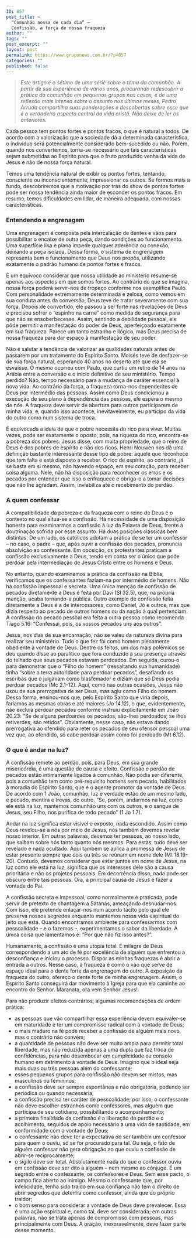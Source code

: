 ```yaml
---
ID: 857
post_title: >
  “Comunhão nossa de cada dia” –
  Confissão, a força de nossa fraqueza
author: ""
tags: ""
post_excerpt: ""
layout: post
permalink: https://www.gruponews.com.br/?p=857
categories: ""
published: false
---
```

<blockquote><em>Este artigo é o sétimo de uma série sobre o tema da comunhão. A partir de sua experiência de vários anos, procurando redescobrir a prática da comunhão em pequenos grupos nas casas, e de uma reflexão mais intensa sobre o assunto nos últimos meses, Pedro Arruda compartilha suas ponderações e descobertas sobre esse que é o verdadeiro aspecto central da vida cristã. Não deixe de ler os anteriores. </em></blockquote>
Cada pessoa tem pontos fortes e pontos fracos, o que é natural a todos. De acordo com a valorização que a sociedade dá a determinada característica, o indivíduo será potencialmente considerado bem-sucedido ou não. Porém, quando nos convertemos, torna-se necessário que tais características sejam submetidas ao Espírito para que o fruto produzido venha da vida de Jesus e não de nossa força natural.

Temos uma tendência natural de exibir os pontos fortes, tentando, consciente ou inconscientemente, impressionar os outros. Se formos mais a fundo, descobriremos que a motivação por trás do show de pontos fortes pode ser nossa tendência ainda maior de esconder os pontos fracos. Em resumo, temos dificuldades em lidar, de maneira adequada, com nossas características.
<h3>Entendendo a engrenagem</h3>
Uma engrenagem é composta pela intercalação de dentes e vãos para possibilitar o encaixe de outra peça, dando condições ao funcionamento. Uma superfície lisa e plana impede qualquer aderência ou conexão, deixando a peça isolada. Dessa forma, o sistema de engrenagem representa bem o funcionamento que Deus nos propôs, utilizando exatamente o padrão humano de pontos fortes e fracos.

É um equívoco considerar que nossa utilidade ao ministério resume-se apenas aos aspectos em que somos fortes. Ao contrário do que se imagina, nossa força poderá servir-nos de tropeço conforme nos exemplifica Paulo. Com personalidade extremamente determinada e zelosa, como vemos em sua conduta antes da conversão, Deus teve de tratar severamente com sua força. Depois de convertido, ele passou a ser forte nas revelações de Deus e precisou sofrer o “espinho na carne” como medida de segurança para que não se ensoberbecesse. Assim, sentindo a debilidade pessoal, ele pôde permitir a manifestação do poder de Deus, aperfeiçoado exatamente em sua fraqueza. Parece um tanto estranho e ilógico, mas Deus precisa de nossa fraqueza para dar espaço à manifestação de seu poder.

Não é salutar a tendência de valorizar as qualidades naturais antes de passarem por um tratamento do Espírito Santo. Moisés teve de desfazer-se de sua força natural, esperando 40 anos no deserto até que ela se esvaísse. O mesmo ocorreu com Paulo, que curtiu um retiro de 14 anos na Arábia entre a conversão e o início definitivo de seu ministério. Tempo perdido? Não, tempo necessário para a mudança de caráter essencial à nova vida. Ao contrário da força, a fraqueza torna-nos dependentes de Deus por intermédio das pessoas. Assim como Deus condicionou a execução de seu plano à dependência das pessoas, ele espera o mesmo de nós. A fraqueza deve servir de abertura para outros participarem de minha vida, e, quando isso acontece, inevitavelmente, eu participo da vida do outro como num sistema de troca.

É equivocada a ideia de que o pobre necessita do rico para viver. Muitas vezes, pode ser exatamente o oposto, pois, na riqueza do rico, encontra-se a pobreza dos pobres. Jesus disse, com muita propriedade, que o reino de Deus é dos pobres de espírito e não dos ricos. Henri Nouwen nos dá uma definição bastante interessante desse tipo de pobre: aquele que reconhece que tem falta e está disposto a receber. O rico de espírito, ao contrário, já se basta em si mesmo, não havendo espaço, em seu coração, para receber coisa alguma. Nele, não há disposição para reconhecer os erros e os pecados por entender que isso o enfraquece e obriga-o a tomar decisões que não lhe agradam. Assim, inviabiliza até o recebimento do perdão.
<h3>A quem confessar</h3>
A compatibilidade da pobreza e da fraqueza com o reino de Deus é o contexto no qual situa-se a confissão. Há necessidade de uma disposição honesta para examinarmos a confissão à luz da Palavra de Deus, frente à doutrinação sofrida por esse assunto. Há duas posições clássicas bem distintas. De um lado, os católicos adotam a prática de se ter um confessor – no caso, o padre – que, após ouvir a confissão dos pecados, pronuncia absolvição ao confessante. Em oposição, os protestantes praticam a confissão exclusivamente a Deus, tendo em conta ser o único que pode perdoar pela intermediação de Jesus Cristo entre os homens e Deus.

No entanto, quando examinamos a prática da confissão na Bíblia, verificamos que os confessantes faziam-na por intermédio de homens. Não há confissão impessoal e secreta. Uma única menção de confissão de pecados diretamente a Deus é feita por Davi (Sl 32.5), que, na própria menção, acaba tornando-a pública. Outro exemplo de confissão feita diretamente a Deus é a de intercessores, como Daniel, Jó e outros, mas que dizia respeito ao pecado de outros homens ou da nação à qual pertenciam. A confissão do pecado pessoal era feita a outra pessoa como recomenda Tiago 5.16: “Confessai, pois, os vossos pecados uns aos outros”.

Jesus, nos dias de sua encarnação, não se valeu da natureza divina para realizar seu ministério. Tudo o que fez foi como homem plenamente obediente à vontade de Deus. Dentre os feitos, um dos mais polêmicos se deu quando disse ao paralítico que fora conduzido à sua presença através do telhado que seus pecados estavam perdoados. Em seguida, curou-o para demonstrar que o “Filho do homem” (ressaltando sua humanidade) tinha “sobre a terra autoridade para perdoar pecados”, desafiando os escribas que o julgavam como blasfemador e diziam que só Deus podia perdoar pecados (Mc 2.1-12). Aqui, como nas outras ocasiões, Jesus não usou de sua prerrogativa de ser Deus, mas agiu como Filho do homem. Dessa forma, ensinou-nos que, pelo Espírito Santo que viria depois, faríamos as mesmas obras e até maiores (Jo 14.12), o que, evidentemente, não excluía perdoar pecados conforme instruiu explicitamente em João 20.23: “Se de alguns perdoardes os pecados, são-lhes perdoados; se lhos retiverdes, são retidos”. Obviamente, nesse caso, não estava dando prerrogativa ao ofendido para reter os pecados de seu ofensor pessoal uma vez que, ao ofendido, só cabe perdoar assim como foi perdoado (Mt 6.12).
<h3>O que é andar na luz?</h3>
A confissão remete ao perdão, pois, para Deus, em sua grande misericórdia, é uma questão de causa e efeito. Confissão e perdão de pecados estão intimamente ligados à comunhão. Não podia ser diferente, pois a comunhão tem como pré-requisito homens sem pecado, habilitados à moradia do Espírito Santo, que é o agente promotor da vontade de Deus. De acordo com 1 João, comunhão, luz e verdade estão de um mesmo lado, e pecado, mentira e trevas, do outro. “Se, porém, andarmos na luz, como ele está na luz, mantemos comunhão uns com os outros, e o sangue de Jesus, seu Filho, nos purifica de todo pecado” (1 Jo 1.7).

Andar na luz significa estar visível e exposto, nada escondido. Assim como Deus revelou-se a nós por meio de Jesus, nós também devemos revelar nosso interior. Em outras palavras, devemos ter pessoas, ao nosso lado, que saibam sobre nós tanto quanto nós mesmos. Para estas, tudo deve ser revelado e nada ocultado. Aqui também se aplica a promessa de Jesus de estar presente sempre que dois ou três se reúnam em nome dele (Mt 18.19-20). Contudo, devemos considerar que estar juntos em nome de Jesus, na luz como ele está na luz, significa que os interesses dele são a causa prioritária e não os projetos pessoais. Em decorrência disso, nada pode ser obscuro entre tais pessoas. Ora, a principal causa de Jesus é fazer a vontade do Pai.

A confissão secreta e impessoal, como normalmente é praticada, pode servir de pretexto de chantagem a Satanás, ameaçando desnudar-nos. Com isso, ele pretende enlaçar-nos num acordo tácito pelo qual ele preserva nossos segredos enquanto mantemos nossa vida espiritual do jeito que está. Quando encontramos ambiente para confessarmos com pessoalidade – e o fazemos –, experimentamos o sabor da liberdade. A única coisa que lamentamos é: “Por que não fiz isso antes?”.

Humanamente, a confissão é uma utopia total. É milagre de Deus correspondendo a um ato de fé por excelência de alguém que enfrentou a desconfiança e iniciou o processo. Dispor as minhas fraquezas é abrir a entrada a outros. Nesse caso, a fraqueza é como o vão que serve de espaço ideal para o dente forte da engrenagem do outro. À exposição da fraqueza do outro, ofereço o dente forte de minha engrenagem. Assim, o Espírito Santo conseguirá dar movimento à Igreja para que ela caminhe ao encontro do Senhor. Maranata, ora vem Senhor Jesus!

Para não produzir efeitos contrários, algumas recomendações de ordem prática:
<ul>
	<li>as pessoas que vão compartilhar essa experiência devem equivaler-se em maturidade e ter um compromisso radical com a vontade de Deus;</li>
	<li>o mais maduro na fé pode receber a confissão de alguém mais novo, mas o contrário não convém;</li>
	<li>a quantidade de pessoas não deve ser muito ampla para permitir total liberdade, mas não reduzida apenas a uma dupla que faz troca de confidências, para não desembocar em cumplicidade ou consolo humano em detrimento à vontade de Deus. Imagino que o ideal seja mais duas ou três pessoas além do confessante;</li>
	<li>esses pequenos grupos para confissão não devem ser mistos, mas masculinos ou femininos;</li>
	<li>a confissão deve ser sempre espontânea e não obrigatória, podendo ser periódica ou quando necessária;</li>
	<li>a confissão precisa ter caráter de pessoalidade; por isso, o confessante não deve escolher estranhos como confessores, mas alguém que participa de seu cotidiano, possibilitando o acompanhamento;</li>
	<li>a primeira finalidade da confissão é a liberação do perdão e o acolhimento, seguidos de apoio necessário a uma vida de santidade, em conformidade com a vontade de Deus;</li>
	<li>o confessante não deve ter a expectativa de ser também um confessor para quem o ouviu, só se for procurado para tal. Ou seja, o fato de alguém confessar não gera obrigação ao que ouviu a confissão de abrir-se reciprocamente;</li>
	<li>o sigilo deve ser total. Absolutamente nada do que o confessor ouviu em confissão deve ser dito a alguém – nem mesmo ao cônjuge. É um segredo entre o confessante, os confessores e Deus. Sem esse pacto, o campo fica aberto ao inimigo. Mesmo o confessante que, por infelicidade, tenha sido traído em sua confiança não tem o direito de abrir segredos que detenha como confessor, ainda que do próprio traidor;</li>
	<li>o bom senso para considerar a vontade de Deus deve prevalecer. Essa é uma ação espiritual e, como tal, deve ser considerada; em outras palavras, não se trata apenas de compromisso com pessoas, mas principalmente com Deus. A oração, inexoravelmente, deve fazer parte desse momento.</li>
</ul>
